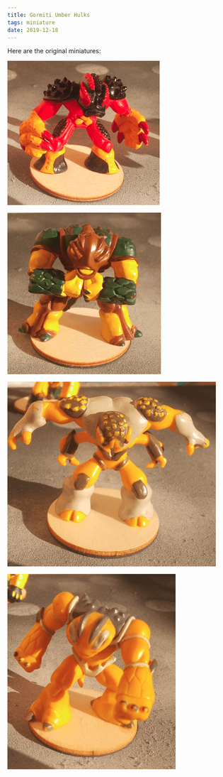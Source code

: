 ```yaml
---
title: Gormiti Umber Hulks
tags: miniature
date: 2019-12-18
---
```


Here are the original miniatures:

![image-20200722114552177](image-20200722114552177.png)

![image-20200722115213179](image-20200722115213179.png)

![image-20200722120040935](image-20200722120040935.png)

![image-20200722120050204](image-20200722120050204.png)